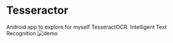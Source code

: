 # Tesseractor
Android app to explore for myself TesseractOCR.  Intelligent Text Recognition
![demo](https://github.com/yuriikyry4enko/Tesseractor/assets/30159545/71a6ee59-c59f-4f67-9678-ff6ccca3b721)
